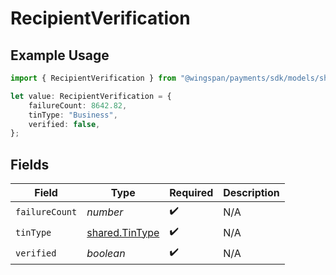 # RecipientVerification

## Example Usage

```typescript
import { RecipientVerification } from "@wingspan/payments/sdk/models/shared";

let value: RecipientVerification = {
    failureCount: 8642.82,
    tinType: "Business",
    verified: false,
};
```

## Fields

| Field                                                   | Type                                                    | Required                                                | Description                                             |
| ------------------------------------------------------- | ------------------------------------------------------- | ------------------------------------------------------- | ------------------------------------------------------- |
| `failureCount`                                          | *number*                                                | :heavy_check_mark:                                      | N/A                                                     |
| `tinType`                                               | [shared.TinType](../../../sdk/models/shared/tintype.md) | :heavy_check_mark:                                      | N/A                                                     |
| `verified`                                              | *boolean*                                               | :heavy_check_mark:                                      | N/A                                                     |